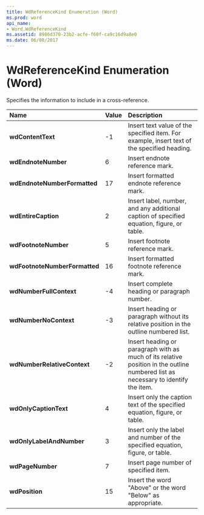 ```yaml
---
title: WdReferenceKind Enumeration (Word)
ms.prod: word
api_name:
- Word.WdReferenceKind
ms.assetid: 8986d370-23b2-acfe-f60f-ca9c16d9a8e0
ms.date: 06/08/2017
---
```



# WdReferenceKind Enumeration (Word)

Specifies the information to include in a cross-reference.



|**Name**|**Value**|**Description**|
|:-----|:-----|:-----|
| **wdContentText**|-1|Insert text value of the specified item. For example, insert text of the specified heading.|
| **wdEndnoteNumber**|6|Insert endnote reference mark.|
| **wdEndnoteNumberFormatted**|17|Insert formatted endnote reference mark.|
| **wdEntireCaption**|2|Insert label, number, and any additional caption of specified equation, figure, or table.|
| **wdFootnoteNumber**|5|Insert footnote reference mark.|
| **wdFootnoteNumberFormatted**|16|Insert formatted footnote reference mark.|
| **wdNumberFullContext**|-4|Insert complete heading or paragraph number.|
| **wdNumberNoContext**|-3|Insert heading or paragraph without its relative position in the outline numbered list.|
| **wdNumberRelativeContext**|-2|Insert heading or paragraph with as much of its relative position in the outline numbered list as necessary to identify the item.|
| **wdOnlyCaptionText**|4|Insert only the caption text of the specified equation, figure, or table.|
| **wdOnlyLabelAndNumber**|3|Insert only the label and number of the specified equation, figure, or table.|
| **wdPageNumber**|7|Insert page number of specified item.|
| **wdPosition**|15|Insert the word "Above" or the word "Below" as appropriate.|

